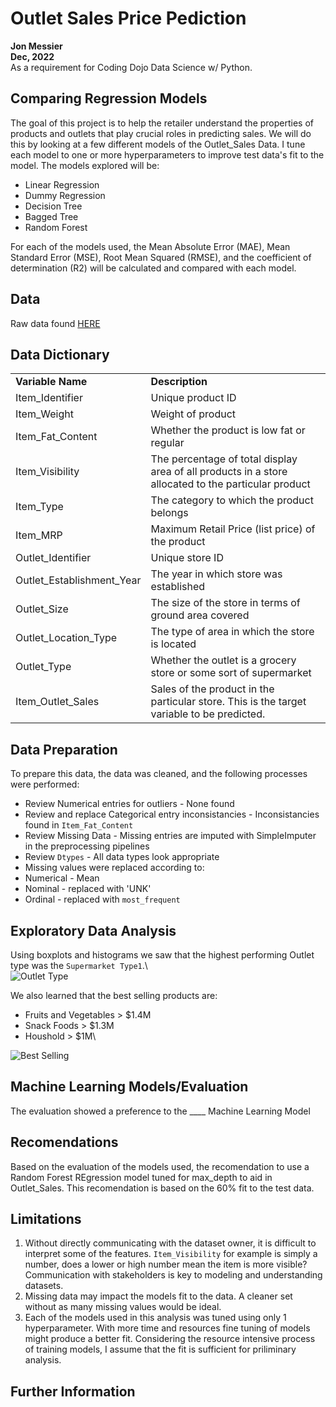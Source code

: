 # Outlet Sales Price Pediction
**Jon Messier**\
**Dec, 2022**\
As a requirement for Coding Dojo Data Science w/ Python.

## Comparing Regression Models
The goal of this project is to help the retailer understand the properties of products and outlets that play crucial roles in predicting sales.  We will do this by looking at a few different models of the Outlet_Sales Data.  I tune each model to one or more hyperparameters to improve test data's fit to the model.  The models explored will be:
 - Linear Regression
 - Dummy Regression
 - Decision Tree
 - Bagged Tree
 - Random Forest
 
For each of the models used, the Mean Absolute Error (MAE), Mean Standard Error (MSE), Root Mean Squared (RMSE), and the coefficient of determination (R2) will be calculated and compared with each model.


## Data
Raw data found [HERE](https://drive.google.com/uc?id=1syH81TVrbBsdymLT_jl2JIf6IjPXtSQw)

## Data Dictionary
<table><tbody><tr><td><strong>Variable Name</strong></td><td><strong>Description</strong></td></tr><tr><td>Item_Identifier</td><td>Unique product ID</td></tr><tr><td>Item_Weight</td><td>Weight of product</td></tr><tr><td>Item_Fat_Content</td><td>Whether the product is low fat or regular</td></tr><tr><td>Item_Visibility</td><td>The percentage of total display area of all products in a store allocated to the particular product</td></tr><tr><td>Item_Type</td><td>The category to which the product belongs</td></tr><tr><td>Item_MRP</td><td>Maximum Retail Price (list price) of the product</td></tr><tr><td>Outlet_Identifier</td><td>Unique store ID</td></tr><tr><td>Outlet_Establishment_Year</td><td>The year in which store was established</td></tr><tr><td>Outlet_Size</td><td>The size of the store in terms of ground area covered</td></tr><tr><td>Outlet_Location_Type</td><td>The type of area in which the store is located</td></tr><tr><td>Outlet_Type</td><td>Whether the outlet is a grocery store or some sort of supermarket</td></tr><tr><td>Item_Outlet_Sales</td><td>Sales of the product in the particular store. This is the target variable to be predicted.
<a href="https://github.com/ShauryaBhandari/Bigmart-Sales-Prediction#why-does-the-the-problem-need-to-be-solved" id="user-content-why-does-the-the-problem-need-to-be-solved" class="anchor" aria-hidden="true" target="_blank"></a></td></tr></tbody></table>


## Data Preparation
To prepare this data, the data was cleaned, and the following processes were performed:
- Review Numerical entries for outliers - None found
- Review and replace Categorical entry inconsistancies - Inconsistancies found in `Item_Fat_Content`
- Review Missing Data - Missing entries are imputed with SimpleImputer in the preprocessing pipelines
- Review `Dtypes` - All data types look appropriate
- Missing values were replaced according to:
 - Numerical - Mean
 - Nominal - replaced with 'UNK'
 - Ordinal - replaced with `most_frequent`

## Exploratory Data Analysis
Using boxplots and histograms we saw that the highest performing Outlet type was the `Supermarket Type1`.\  
![Outlet Type](https://drive.google.com/uc?id=16PauujXw0s-soOrVqFEGkK9k5_9dwgFy)

We also learned that the best selling products are:
- Fruits and Vegetables > $1.4M
- Snack Foods > $1.3M
- Houshold > $1M\

![Best Selling](https://drive.google.com/uc?id=16TIUSPQ2aMXsOS9kgLJeIDWt3fRbdvq-)


## Machine Learning Models/Evaluation

The evaluation showed a preference to the ____ Machine Learning Model

## Recomendations
Based on the evaluation of the models used, the recomendation to use a Random Forest REgression model tuned for max_depth to aid in Outlet_Sales.  This recomendation is based on the 60% fit to the test data.

## Limitations
1) Without directly communicating with the dataset owner, it is difficult to interpret some of the features.  `Item_Visibility` for example is simply a number, does a lower or high number mean the item is more visible?  Communication with stakeholders is key to modeling and understanding datasets. 
2) Missing data may impact the models fit to the data.  A cleaner set without as many missing values would be ideal.
3) Each of the models used in this analysis was tuned using only 1 hyperparameter.  With more time and resources fine tuning of models might produce a better fit. Considering the resource intensive process of training models, I assume that the fit is sufficient for priliminary analysis.  
## Further Information
